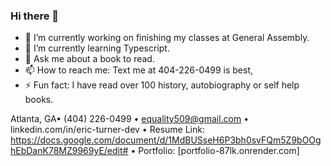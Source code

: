 ### Hi there 👋


- 🔭 I’m currently working on finishing my classes at General Assembly.
- 🌱 I’m currently learning Typescript.
- 💬 Ask me about a book to read.
- 📫 How to reach me: Text me at 404-226-0499 is best,
- ⚡ Fun fact: I have read over 100 history, autobiography or self help books.

Atlanta, GA• (404) 226-0499 • equality509@gmail.com • linkedin.com/in/eric-turner-dev •  Resume Link: https://docs.google.com/document/d/1MdBUSseH6P3bh0svFQm5Z9bOOghEbDanK78MZ9969yE/edit# • Portfolio: [portfolio-87lk.onrender.com]
